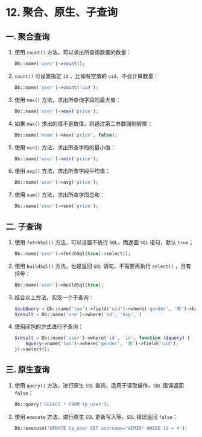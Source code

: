 # 12. 聚合、原生、子查询

## 一. 聚合查询

1. 使用 `count()` 方法，可以求出所查询数据的数量：

   ```php
   Db::name('user')->count();
   ```

2. `count()` 可设置指定 `id` ，比如有空值的 `uid`，不会计算数量：

   ```php
   Db::name('user')->count('uid');
   ```

3. 使用 `max()` 方法，求出所查询字段的最大值：

   ```php
   Db::name('user')->max('price');
   ```

4. 如果 `max()` 求出的值不是数值，则通过第二参数强制转换：

   ```php
   Db::name('name')->max('price', false);
   ```

5. 使用 `min()` 方法，求出所查字段的最小值：

   ```php
   Db::name('user')->min('price');
   ```

6. 使用 `avg()` 方法，求出所查字段平均值：

   ```php
   Db::name('user')->avg('price');
   ```

7. 使用 `sum()` 方法，求出所查字段总和：

   ```php
   Db::name('user')->sum('price');
   ```

   

## 二. 子查询

1. 使用 `fetchSql()` 方法，可以设置不执行 `SQL`，而返回 `SQL` 语句，默认 `true`；

   ```php
   Db::name('user')->fetchSql(true)->select();
   ```

2. 使用 `buildSql()` 方法，也是返回 `SQL` 语句，不需要再执行 `select()` ，且有括号：

   ```php
   Db::name('user')->buildSql(true);
   ```

3. 结合以上方法，实现一个子查询：

   ```php
   $subQuery = Db::name('two')->field('uid')->where('gender', '男')->buildSql(true);
   $result = Db::name('one')->where('id', 'exp', )
   ```

4. 使用闭包的方式进行子查询：

   ```php
   $result = Db::name('user')->where('id', 'in', function ($query) {
       $query->name('two')->where('gender', '男')->field('uid');
   })->select();
   ```

   

## 三. 原生查询

1. 使用 `query()` 方法，进行原生 `SQL` 查询，适用于读取操作，`SQL` 错误返回 `false`：

   ```php
   Db::query('SELECT * FROM tp_user');
   ```

2. 使用 `execute` 方法，进行原生 `SQL` 更新写入等，`SQL` 错误返回 `false`：

   ```php
   Db::execute('UPDATE tp_user SET username="ADMIN" WHERE id = 4');
   ```

   